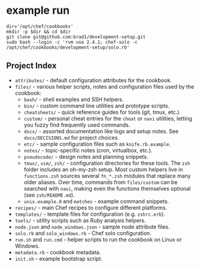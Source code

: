 # example run

```
dir='/opt/chef/cookbooks'
mkdir -p $dir && cd $dir
git clone git@github.com:brad1/development-setup.git
sudo bash --login -c 'rvm use 2.4.1; chef-solo -c /opt/chef/cookbooks/development-setup/solo.rb'
```
## Project Index

- `attributes/` - default configuration attributes for the cookbook.
- `files/` - various helper scripts, notes and configuration files used by the cookbook:
  - `bash/` - shell examples and SSH helpers.
  - `bin/` - custom command line utilities and prototype scripts.
  - `cheatsheets/` - quick reference guides for tools (git, tmux, etc.).
  - `custom/` - personal cheat entries for the `cheat` or `navi` utilities,
    letting you fuzzy find frequently used commands.
  - `docs/` - assorted documentation like logs and setup notes.
    See `docs/DECISIONS.md` for project choices.
  - `etc/` - sample configuration files such as `knife.rb.example`.
  - `notes/` - topic-specific notes (cron, virtualbox, etc.).
  - `pseudocode/` - design notes and planning snippets.
  - `tmux/`, `vim/`, `zsh/` - configuration directories for these tools. The
    `zsh` folder includes an oh-my-zsh setup. Most custom helpers live in
    `functions.zsh` sources several `fn_*.zsh` modules that replace many older aliases. Over time,
    commands from `files/custom` can be searched with `navi`, making even the
    functions themselves optional (see `zsh/README.md`).
  - `unix.example.0` and `matches` - example command snippets.
- `recipes/` - main Chef recipes to configure different platforms.
- `templates/` - template files for configuration (e.g. `zshrc.erb`).
- `tools/` - utility scripts such as Ruby analysis helpers.
- `node.json` and `node_windows.json` - sample node attribute files.
- `solo.rb` and `solo_windows.rb` - Chef solo configuration.
- `run.sh` and `run.cmd` - helper scripts to run the cookbook on Linux or Windows.
- `metadata.rb` - cookbook metadata.
- `init.sh` - example bootstrap script.
